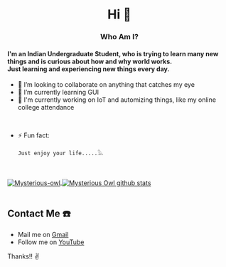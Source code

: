<h1 align="center">Hi 👋</h1>

<h3 align="center">Who Am I?</h3>

<h4>I'm an Indian Undergraduate Student, who is trying to learn many new things and is curious about how and why world works.<br> Just learning and experiencing new things every day.</h4>

- 👯 I’m looking to collaborate on anything that catches my eye
- 🌱 I’m currently learning GUI
- 🔭 I'm currently working on IoT and automizing things, like my online college attendance

<br/>


- ⚡ Fun fact:
  ```
  Just enjoy your life.....𓅓
  ```
<br/>
<br/>
<a href="https://github.com/anuraghazra/github-readme-stats">
  <img align="center" src="https://github-readme-stats.vercel.app/api/top-langs/?username=mysterious-owl&layout=compact" alt="Mysterious-owl" />
</a>

<a href="https://github.com/anuraghazra/github-readme-stats">
  <img align="center" src="https://github-readme-stats.vercel.app/api?username=mysterious-owl&show_icons=true&theme=buefy&count_private=true&hide=stars" alt="Mysterious Owl github stats" />
</a>

<br />
<br />


## Contact Me ☎️

* Mail me on [Gmail](mailto:mysteriousowl9@gmail.com) 
* Follow me on  [YouTube](https://www.youtube.com/channel/UCpkxxb7y9nIlUlft5GKTNsg)

Thanks!! ✌️






<!--
**Mysterious-Owl/Mysterious-owl** is a ✨ _special_ ✨ repository because its `README.md` (this file) appears on your GitHub profile.

Here are some ideas to get you started:

- 🔭 I’m currently working on ...
- 🌱 I’m currently learning ...
- 👯 I’m looking to collaborate on ...
- 🤔 I’m looking for help with ...
- 💬 Ask me about ...
- 📫 How to reach me: ...
- 😄 Pronouns: ...
- ⚡ Fun fact: ...
-->
